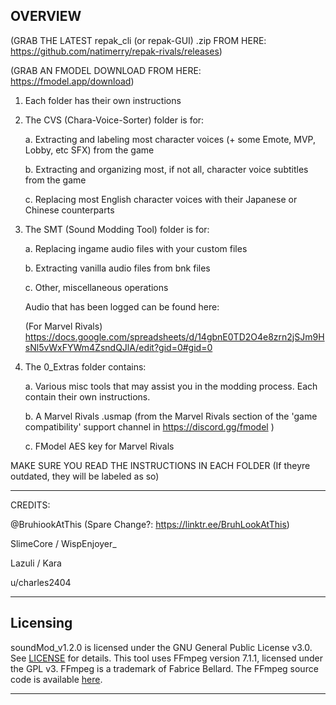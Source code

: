 OVERVIEW
--------------------------------------------------------------

(GRAB THE LATEST repak_cli (or repak-GUI) .zip FROM HERE: https://github.com/natimerry/repak-rivals/releases)

(GRAB AN FMODEL DOWNLOAD FROM HERE: https://fmodel.app/download)

1. Each folder has their own instructions
2. The CVS (Chara-Voice-Sorter) folder is for:
   
   a. Extracting and labeling most character voices (+ some Emote, MVP, Lobby, etc SFX) from the game
   
   b. Extracting and organizing most, if not all, character voice subtitles from the game
   
   c. Replacing most English character voices with their Japanese or Chinese counterparts

3. The SMT (Sound Modding Tool) folder is for:
   
   a. Replacing ingame audio files with your custom files

   b. Extracting vanilla audio files from bnk files

   c. Other, miscellaneous operations
   
   Audio that has been logged can be found here:

   (For Marvel Rivals)
   https://docs.google.com/spreadsheets/d/14gbnE0TD2O4e8zrn2jSJm9HsNl5vWxFYWm4ZsndQJlA/edit?gid=0#gid=0

5. The 0_Extras folder contains:
   
   a. Various misc tools that may assist you in the modding process. Each contain their own instructions.
   
   b. A Marvel Rivals .usmap (from the Marvel Rivals section of the 'game compatibility' support channel in https://discord.gg/fmodel )
   
   c. FModel AES key for Marvel Rivals

MAKE SURE YOU READ THE INSTRUCTIONS IN EACH FOLDER (If theyre outdated, they will be labeled as so)

--------------------------------------------------------------
CREDITS:

@BruhiookAtThis (Spare Change?: https://linktr.ee/BruhLookAtThis)

SlimeCore / WispEnjoyer_

Lazuli / Kara

u/charles2404

--------------------------------------------------------------
## Licensing

soundMod_v1.2.0 is licensed under the GNU General Public License v3.0. See [LICENSE](LICENSE.md) for details.
This tool uses FFmpeg version 7.1.1, licensed under the GPL v3. FFmpeg is a trademark of Fabrice Bellard. The FFmpeg source code is available [here](https://github.com/FFmpeg/FFmpeg/releases/tag/n7.1.1).

--------------------------------------------------------------
